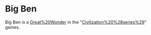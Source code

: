 # Big Ben

Big Ben is a [Great%20Wonder](wonder) in the "[Civilization%20%28series%29](Civilization)" games.
